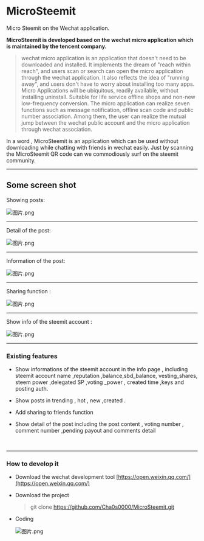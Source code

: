 # MicroSteemit

Micro Steemit on the Wechat application.

**MicroSteemit is developed based on the wechat micro application which is maintained by the tencent company.**

> wechat micro application is an application that doesn't need to be downloaded and installed. It implements the dream of "reach within reach", and users scan or search can open the micro application through the wechat application. It also reflects the idea of "running away", and users don't have to worry about installing too many apps. Micro Applications will be ubiquitous, readily available, without installing uninstall. Suitable for life service offline shops and non-new low-frequency conversion. The micro application can realize seven functions such as message notification, offline scan code and public number association. Among them, the user can realize the mutual jump between the wechat public account and the micro application through wechat association.

In a word , MicroSteemit is an application which can be used without downloading while chatting with friends in wechat easily. Just by scanning the MicroSteemit QR code  can we commodiously surf on  the steemit community.

---

## Some screen shot

Showing posts:

![图片.png](https://res.cloudinary.com/hpiynhbhq/image/upload/v1521628720/jolct5zatt6w7exvnegm.png)

---

Detail of the post:

![图片.png](https://res.cloudinary.com/hpiynhbhq/image/upload/v1521628803/g1nq2x8pupevcawkxr67.png)

---

Information of the post:

![图片.png](https://res.cloudinary.com/hpiynhbhq/image/upload/v1521628831/gu2angni4hzwc0ruihps.png)

---

Sharing function :

![图片.png](https://res.cloudinary.com/hpiynhbhq/image/upload/v1521628902/omzuiwkqaxgv71evqyrx.png)

---

Show info of the steemit account :

![图片.png](https://res.cloudinary.com/hpiynhbhq/image/upload/v1521628952/ophcc2nk3vidcs2cjozu.png)

---

### Existing features  

- Show informations of the steemit account in the info page , including steemit account name ,reputation ,balance,sbd_balance, vesting_shares, steem power ,delegated SP ,voting _power , created time ,keys and posting auth.

- Show posts in trending , hot , new ,created .

- Add sharing to friends function

- Show detail of the post  including the post content , voting number , comment number ,pending payout and comments detail

  ​

---

### How to develop it 

- Download the wechat development tool [https://open.weixin.qq.com/](https://open.weixin.qq.com/)

- Download the project

  > git clone https://github.com/Cha0s0000/MicroSteemit.git

- Coding

  ![图片.png](https://res.cloudinary.com/hpiynhbhq/image/upload/v1519723553/qqgj5dtne0xzd50jhery.png)